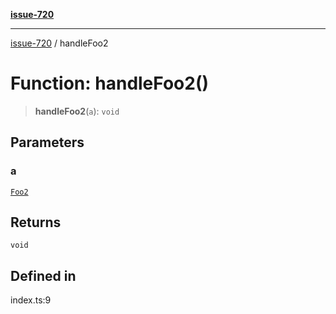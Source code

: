 [**issue-720**](../README.md)

***

[issue-720](../README.md) / handleFoo2

# Function: handleFoo2()

> **handleFoo2**(`a`): `void`

## Parameters

### a

[`Foo2`](../type-aliases/Foo2.md)

## Returns

`void`

## Defined in

index.ts:9
